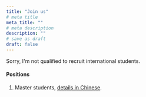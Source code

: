 ```yaml
---
title: "Join us"
# meta title
meta_title: ""
# meta description
description: ""
# save as draft
draft: false
---
```


Sorry, I'm not qualified to recruit international students.

#### Positions

1. Master students, [details in Chinese](/cn/join).
